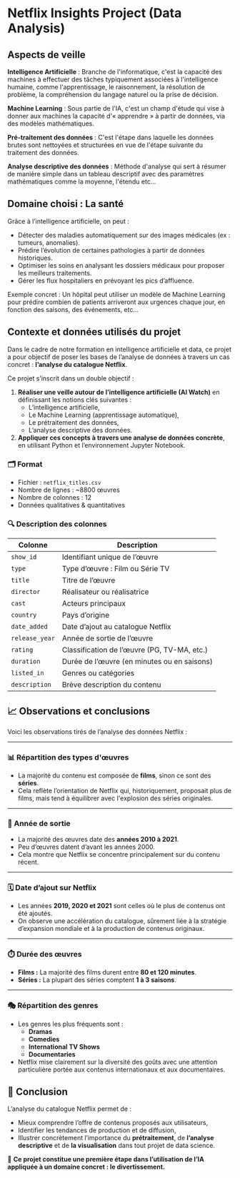 # Netflix Insights Project (Data Analysis)

## Aspects de veille
**Intelligence Artificielle** : Branche de l'informatique, c'est la capacité des machines à effectuer des tâches typiquement associées à l'intelligence humaine, comme l'apprentissage, le raisonnement, la résolution de problème, la compréhension du langage naturel ou la prise de décision.

**Machine Learning** : Sous partie de l'IA, c'est un champ d'étude qui vise à donner aux machines la capacité d'« apprendre » à partir de données, via des modèles mathématiques.

**Pré-traitement des données** : C'est l'étape dans laquelle les données brutes sont nettoyées et structurées en vue de l'étape suivante du traitement des données.

**Analyse descriptive des données** : Méthode d'analyse qui sert à résumer de manière simple dans un tableau descriptif avec des paramètres mathématiques comme la moyenne, l'étendu etc...

## Domaine choisi : La santé
Grâce à l’intelligence artificielle, on peut :
- Détecter des maladies automatiquement sur des images médicales (ex : tumeurs, anomalies).
- Prédire l’évolution de certaines pathologies à partir de données historiques.
- Optimiser les soins en analysant les dossiers médicaux pour proposer les meilleurs traitements.
- Gérer les flux hospitaliers en prévoyant les pics d’affluence.

Exemple concret : Un hôpital peut utiliser un modèle de Machine Learning pour prédire combien de patients arriveront aux urgences chaque jour, en fonction des saisons, des événements, etc...


## Contexte et données utilisés du projet
Dans le cadre de notre formation en intelligence artificielle et data, ce projet a pour objectif de poser les bases de l’analyse de données à travers un cas concret : **l’analyse du catalogue Netflix**.

Ce projet s’inscrit dans un double objectif :

1. **Réaliser une veille autour de l’intelligence artificielle (AI Watch)** en définissant les notions clés suivantes :
   - L’intelligence artificielle,
   - Le Machine Learning (apprentissage automatique),
   - Le prétraitement des données,
   - L’analyse descriptive des données.
2. **Appliquer ces concepts à travers une analyse de données concrète**, en utilisant Python et l’environnement Jupyter Notebook.

### 🗂️ Format
- Fichier : `netflix_titles.csv`
- Nombre de lignes : ~8800 œuvres
- Nombre de colonnes : 12
- Données qualitatives & quantitatives

### 🔍 Description des colonnes

| Colonne        | Description |
|----------------|-------------|
| `show_id`      | Identifiant unique de l’œuvre |
| `type`         | Type d’œuvre : Film ou Série TV |
| `title`        | Titre de l’œuvre |
| `director`     | Réalisateur ou réalisatrice |
| `cast`         | Acteurs principaux |
| `country`      | Pays d’origine |
| `date_added`   | Date d’ajout au catalogue Netflix |
| `release_year` | Année de sortie de l’œuvre |
| `rating`       | Classification de l’œuvre (PG, TV-MA, etc.) |
| `duration`     | Durée de l’œuvre (en minutes ou en saisons) |
| `listed_in`    | Genres ou catégories |
| `description`  | Brève description du contenu |


## 📈 Observations et conclusions

Voici les observations tirés de l’analyse des données Netflix :

---

### 📊 Répartition des types d'œuvres

- La majorité du contenu est composée de **films**, sinon ce sont des **séries**.
- Cela reflète l’orientation de Netflix qui, historiquement, proposait plus de films, mais tend à équilibrer avec l'explosion des séries originales.

---

### 📅 Année de sortie

- La majorité des œuvres date des **années 2010 à 2021**.
- Peu d’œuvres datent d’avant les années 2000.
- Cela montre que Netflix se concentre principalement sur du contenu récent.

---

### 🗓️ Date d’ajout sur Netflix

- Les années **2019, 2020 et 2021** sont celles où le plus de contenus ont été ajoutés.
- On observe une accélération du catalogue, sûrement liée à la stratégie d’expansion mondiale et à la production de contenus originaux.

---

### ⏱️ Durée des œuvres

- **Films :** La majorité des films durent entre **80 et 120 minutes**.
- **Séries :** La plupart des séries comptent **1 à 3 saisons**.

---

### 🎭 Répartition des genres

- Les genres les plus fréquents sont :
  - **Dramas**
  - **Comedies**
  - **International TV Shows**
  - **Documentaries**
- Netflix mise clairement sur la diversité des goûts avec une attention particulière portée aux contenus internationaux et aux documentaires.

## 🧠 Conclusion

L’analyse du catalogue Netflix permet de :
- Mieux comprendre l’offre de contenus proposés aux utilisateurs,
- Identifier les tendances de production et de diffusion,
- Illustrer concrètement l’importance du **prétraitement**, de **l’analyse descriptive** et de **la visualisation** dans tout projet de data science.

🎯 **Ce projet constitue une première étape dans l’utilisation de l’IA appliquée à un domaine concret : le divertissement.**
